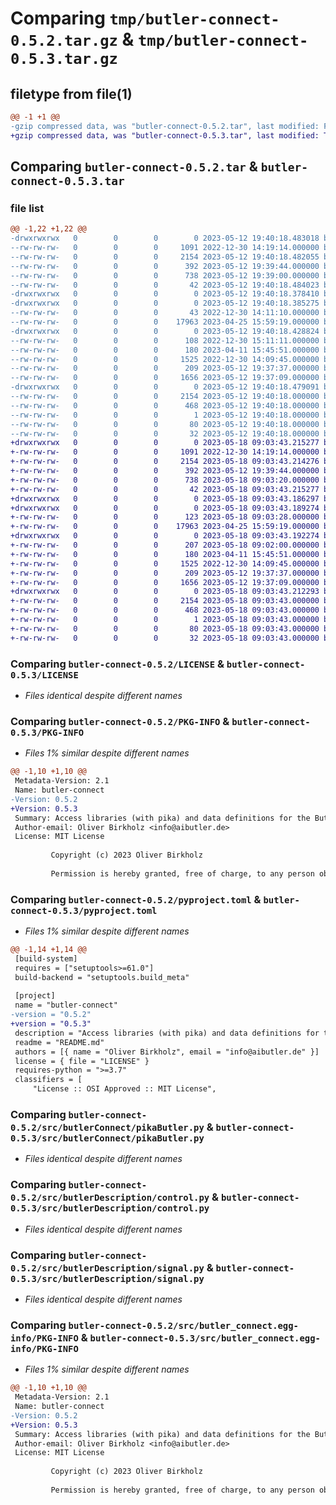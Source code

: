 # Comparing `tmp/butler-connect-0.5.2.tar.gz` & `tmp/butler-connect-0.5.3.tar.gz`

## filetype from file(1)

```diff
@@ -1 +1 @@
-gzip compressed data, was "butler-connect-0.5.2.tar", last modified: Fri May 12 19:40:18 2023, max compression
+gzip compressed data, was "butler-connect-0.5.3.tar", last modified: Thu May 18 09:03:43 2023, max compression
```

## Comparing `butler-connect-0.5.2.tar` & `butler-connect-0.5.3.tar`

### file list

```diff
@@ -1,22 +1,22 @@
-drwxrwxrwx   0        0        0        0 2023-05-12 19:40:18.483018 butler-connect-0.5.2/
--rw-rw-rw-   0        0        0     1091 2022-12-30 14:19:14.000000 butler-connect-0.5.2/LICENSE
--rw-rw-rw-   0        0        0     2154 2023-05-12 19:40:18.482055 butler-connect-0.5.2/PKG-INFO
--rw-rw-rw-   0        0        0      392 2023-05-12 19:39:44.000000 butler-connect-0.5.2/README.md
--rw-rw-rw-   0        0        0      738 2023-05-12 19:39:00.000000 butler-connect-0.5.2/pyproject.toml
--rw-rw-rw-   0        0        0       42 2023-05-12 19:40:18.484023 butler-connect-0.5.2/setup.cfg
-drwxrwxrwx   0        0        0        0 2023-05-12 19:40:18.378410 butler-connect-0.5.2/src/
-drwxrwxrwx   0        0        0        0 2023-05-12 19:40:18.385275 butler-connect-0.5.2/src/butlerConnect/
--rw-rw-rw-   0        0        0       43 2022-12-30 14:11:10.000000 butler-connect-0.5.2/src/butlerConnect/__init__.py
--rw-rw-rw-   0        0        0    17963 2023-04-25 15:59:19.000000 butler-connect-0.5.2/src/butlerConnect/pikaButler.py
-drwxrwxrwx   0        0        0        0 2023-05-12 19:40:18.428824 butler-connect-0.5.2/src/butlerDescription/
--rw-rw-rw-   0        0        0      108 2022-12-30 15:11:11.000000 butler-connect-0.5.2/src/butlerDescription/__init__.py
--rw-rw-rw-   0        0        0      180 2023-04-11 15:45:51.000000 butler-connect-0.5.2/src/butlerDescription/component.py
--rw-rw-rw-   0        0        0     1525 2022-12-30 14:09:45.000000 butler-connect-0.5.2/src/butlerDescription/control.py
--rw-rw-rw-   0        0        0      209 2023-05-12 19:37:37.000000 butler-connect-0.5.2/src/butlerDescription/group.py
--rw-rw-rw-   0        0        0     1656 2023-05-12 19:37:09.000000 butler-connect-0.5.2/src/butlerDescription/signal.py
-drwxrwxrwx   0        0        0        0 2023-05-12 19:40:18.479091 butler-connect-0.5.2/src/butler_connect.egg-info/
--rw-rw-rw-   0        0        0     2154 2023-05-12 19:40:18.000000 butler-connect-0.5.2/src/butler_connect.egg-info/PKG-INFO
--rw-rw-rw-   0        0        0      468 2023-05-12 19:40:18.000000 butler-connect-0.5.2/src/butler_connect.egg-info/SOURCES.txt
--rw-rw-rw-   0        0        0        1 2023-05-12 19:40:18.000000 butler-connect-0.5.2/src/butler_connect.egg-info/dependency_links.txt
--rw-rw-rw-   0        0        0       80 2023-05-12 19:40:18.000000 butler-connect-0.5.2/src/butler_connect.egg-info/requires.txt
--rw-rw-rw-   0        0        0       32 2023-05-12 19:40:18.000000 butler-connect-0.5.2/src/butler_connect.egg-info/top_level.txt
+drwxrwxrwx   0        0        0        0 2023-05-18 09:03:43.215277 butler-connect-0.5.3/
+-rw-rw-rw-   0        0        0     1091 2022-12-30 14:19:14.000000 butler-connect-0.5.3/LICENSE
+-rw-rw-rw-   0        0        0     2154 2023-05-18 09:03:43.214276 butler-connect-0.5.3/PKG-INFO
+-rw-rw-rw-   0        0        0      392 2023-05-12 19:39:44.000000 butler-connect-0.5.3/README.md
+-rw-rw-rw-   0        0        0      738 2023-05-18 09:03:20.000000 butler-connect-0.5.3/pyproject.toml
+-rw-rw-rw-   0        0        0       42 2023-05-18 09:03:43.215277 butler-connect-0.5.3/setup.cfg
+drwxrwxrwx   0        0        0        0 2023-05-18 09:03:43.186297 butler-connect-0.5.3/src/
+drwxrwxrwx   0        0        0        0 2023-05-18 09:03:43.189274 butler-connect-0.5.3/src/butlerConnect/
+-rw-rw-rw-   0        0        0      123 2023-05-18 09:03:28.000000 butler-connect-0.5.3/src/butlerConnect/__init__.py
+-rw-rw-rw-   0        0        0    17963 2023-04-25 15:59:19.000000 butler-connect-0.5.3/src/butlerConnect/pikaButler.py
+drwxrwxrwx   0        0        0        0 2023-05-18 09:03:43.192274 butler-connect-0.5.3/src/butlerDescription/
+-rw-rw-rw-   0        0        0      207 2023-05-18 09:02:00.000000 butler-connect-0.5.3/src/butlerDescription/__init__.py
+-rw-rw-rw-   0        0        0      180 2023-04-11 15:45:51.000000 butler-connect-0.5.3/src/butlerDescription/component.py
+-rw-rw-rw-   0        0        0     1525 2022-12-30 14:09:45.000000 butler-connect-0.5.3/src/butlerDescription/control.py
+-rw-rw-rw-   0        0        0      209 2023-05-12 19:37:37.000000 butler-connect-0.5.3/src/butlerDescription/group.py
+-rw-rw-rw-   0        0        0     1656 2023-05-12 19:37:09.000000 butler-connect-0.5.3/src/butlerDescription/signal.py
+drwxrwxrwx   0        0        0        0 2023-05-18 09:03:43.212293 butler-connect-0.5.3/src/butler_connect.egg-info/
+-rw-rw-rw-   0        0        0     2154 2023-05-18 09:03:43.000000 butler-connect-0.5.3/src/butler_connect.egg-info/PKG-INFO
+-rw-rw-rw-   0        0        0      468 2023-05-18 09:03:43.000000 butler-connect-0.5.3/src/butler_connect.egg-info/SOURCES.txt
+-rw-rw-rw-   0        0        0        1 2023-05-18 09:03:43.000000 butler-connect-0.5.3/src/butler_connect.egg-info/dependency_links.txt
+-rw-rw-rw-   0        0        0       80 2023-05-18 09:03:43.000000 butler-connect-0.5.3/src/butler_connect.egg-info/requires.txt
+-rw-rw-rw-   0        0        0       32 2023-05-18 09:03:43.000000 butler-connect-0.5.3/src/butler_connect.egg-info/top_level.txt
```

### Comparing `butler-connect-0.5.2/LICENSE` & `butler-connect-0.5.3/LICENSE`

 * *Files identical despite different names*

### Comparing `butler-connect-0.5.2/PKG-INFO` & `butler-connect-0.5.3/PKG-INFO`

 * *Files 1% similar despite different names*

```diff
@@ -1,10 +1,10 @@
 Metadata-Version: 2.1
 Name: butler-connect
-Version: 0.5.2
+Version: 0.5.3
 Summary: Access libraries (with pika) and data definitions for the Buttler project.
 Author-email: Oliver Birkholz <info@aibutler.de>
 License: MIT License
         
         Copyright (c) 2023 Oliver Birkholz
         
         Permission is hereby granted, free of charge, to any person obtaining a copy
```

### Comparing `butler-connect-0.5.2/pyproject.toml` & `butler-connect-0.5.3/pyproject.toml`

 * *Files 1% similar despite different names*

```diff
@@ -1,14 +1,14 @@
 [build-system]
 requires = ["setuptools>=61.0"]
 build-backend = "setuptools.build_meta"
 
 [project]
 name = "butler-connect"
-version = "0.5.2"
+version = "0.5.3"
 description = "Access libraries (with pika) and data definitions for the Buttler project."
 readme = "README.md"
 authors = [{ name = "Oliver Birkholz", email = "info@aibutler.de" }]
 license = { file = "LICENSE" }
 requires-python = ">=3.7"
 classifiers = [
     "License :: OSI Approved :: MIT License",
```

### Comparing `butler-connect-0.5.2/src/butlerConnect/pikaButler.py` & `butler-connect-0.5.3/src/butlerConnect/pikaButler.py`

 * *Files identical despite different names*

### Comparing `butler-connect-0.5.2/src/butlerDescription/control.py` & `butler-connect-0.5.3/src/butlerDescription/control.py`

 * *Files identical despite different names*

### Comparing `butler-connect-0.5.2/src/butlerDescription/signal.py` & `butler-connect-0.5.3/src/butlerDescription/signal.py`

 * *Files identical despite different names*

### Comparing `butler-connect-0.5.2/src/butler_connect.egg-info/PKG-INFO` & `butler-connect-0.5.3/src/butler_connect.egg-info/PKG-INFO`

 * *Files 1% similar despite different names*

```diff
@@ -1,10 +1,10 @@
 Metadata-Version: 2.1
 Name: butler-connect
-Version: 0.5.2
+Version: 0.5.3
 Summary: Access libraries (with pika) and data definitions for the Buttler project.
 Author-email: Oliver Birkholz <info@aibutler.de>
 License: MIT License
         
         Copyright (c) 2023 Oliver Birkholz
         
         Permission is hereby granted, free of charge, to any person obtaining a copy
```

